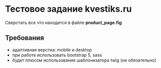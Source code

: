 # Тестовое задание kvestiks.ru

Сверстать все что находится в файле **product_page.fig**

## Требования
- адаптивная верстка: mobile и desktop
- при работе использовать bootstrap 5, sass
- будет плюсом использование шаблонизатора twig (не обязательно)

